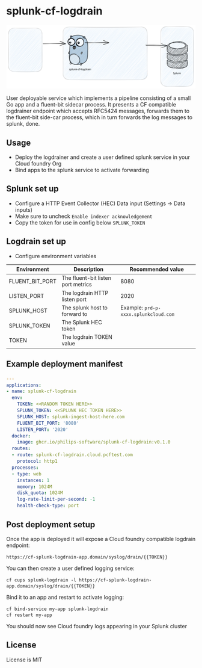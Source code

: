# splunk-cf-logdrain

![splunk-cf-logdrain excalidraw](resources/splunk-cf-logdrain.excalidraw.svg)

User deployable service which implements a pipeline consisting of a small Go app and a fluent-bit sidecar process. It presents a CF compatible logdrainer endpoint which accepts RFC5424 messages, forwards them to the fluent-bit side-car process, which in turn forwards the log messages to splunk, done.

## Usage

* Deploy the logdrainer and create a user defined splunk service in your Cloud foundry Org
* Bind apps to the splunk service to activate forwarding 

## Splunk set up

* Configure a HTTP Event Collector (HEC) Data input (Settings -> Data inputs)
* Make sure to uncheck `Enable indexer acknowledgement`
* Copy the token for use in config below `SPLUNK_TOKEN`

## Logdrain set up

* Configure environment variables

| Environment     | Description                        | Recommended value                     |
|-----------------|------------------------------------|---------------------------------------|
 | FLUENT_BIT_PORT | The fluent-bit listen port metrics | 8080                                  |
 | LISTEN_PORT     | The logdrain HTTP listen port      | 2020                                  | 
 | SPLUNK_HOST     | The splunk host to forward to      | Example: `prd-p-xxxx.splunkcloud.com` |
 | SPLUNK_TOKEN    | The Splunk HEC token               |                                       |
 | TOKEN           | The logdrain TOKEN value           |                                       |

## Example deployment manifest

```yaml
---
applications:
- name: splunk-cf-logdrain
  env:
    TOKEN: <<RANDOM TOKEN HERE>>
    SPLUNK_TOKEN: <<SPLUNK HEC TOKEN HERE>>
    SPLUNK_HOST: splunk-ingest-host-here.com
    FLUENT_BIT_PORT: '8080'
    LISTEN_PORT: '2020'
  docker:
    image: ghcr.io/philips-software/splunk-cf-logdrain:v0.1.0
  routes:
  - route: splunk-cf-logdrain.cloud.pcftest.com
    protocol: http1
  processes:
  - type: web
    instances: 1
    memory: 1024M
    disk_quota: 1024M
    log-rate-limit-per-second: -1
    health-check-type: port
```

## Post deployment setup

Once the app is deployed it will expose a Cloud foundry compatible logdrain endpoint:

```
https://cf-splunk-logdrain-app.domain/syslog/drain/{{TOKEN}}
```

You can then create a user defined logging service:

```shell
cf cups splunk-logdrain -l https://cf-splunk-logdrain-app.domain/syslog/drain/{{TOKEN}}
```

Bind it to an app and restart to activate logging:

```shell
cf bind-service my-app splunk-logdrain
cf restart my-app
```

You should now see Cloud foundry logs appearing in your Splunk cluster

## License

License is MIT
